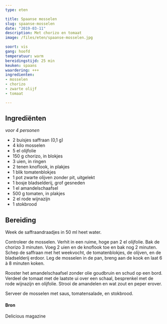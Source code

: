 ```yaml
---
type: eten

title: Spaanse mosselen
slug: spaanse-mosselen 
date: "2019-03-11"
description: Met chorizo en tomaat
image: /files/eten/spaanse-mosselen.jpg

soort: vis
gang: hoofd
temperatuur: warm
bereidingstijd: 25 min
keuken: spaans
waardering: +++
ingredienten:
- mosselen
- chorizo
- zwarte olijf
- tomaat

---
```


## Ingrediënten

*voor 4 personen*

* 2 buisjes saffraan (0,1 g)
* 4 kilo mosselen
* 5 el olijfolie
* 150 g chorizo, in blokjes
* 3 uien, in ringen
* 2 tenen knoflook, in plakjes
* 1 blik tomatenblokjes
* 1 pot zwarte olijven zonder pit, uitgelekt
* 1 bosje bladselderij, grof gesneden
* 1 el amandelschaafsel
* 500 g tomaten, in plakjes
* 2 el rode wijnazijn
* 1 stokbrood

## Bereiding

Week de saffraandraadjes in 50 ml heet water.

Controleer de mosselen. Verhit in een ruime, hoge pan 2 el olijfolie. Bak de chorizo 3 minuten. Voeg 2 uien en de knoflook toe en bak nog 2 minuten. Schep de saffraan met het weekvocht, de tomatenblokjes, de olijven, en de bladselderij erdoor. Leg de mosselen in de pan, breng aan de kook en laat 6 à 8 minuten koken.

Rooster het amandelschaafsel zonder olie goudbruin en schud op een bord. Verdeel de tomaat met de laatste ui over een schaal, besprenkel met de rode wijnazijn en olijfolie. Strooi de amandelen en wat zout en peper erover.

Serveer de mosselen met saus, tomatensalade, en stokbrood.

#### Bron

Delicious magazine
